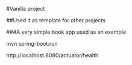 #Vanilla project

##Used it as template for other projects

###A very simple book app used as an example

mvn spring-boot:run

http://localhost:8080/actuator/health
